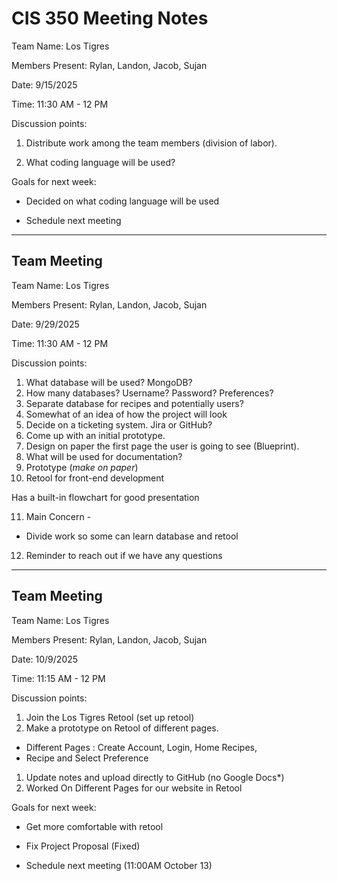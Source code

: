 # CIS 350 Meeting Notes
Team Name: Los Tigres 

Members Present: Rylan, Landon, Jacob, Sujan

Date: 9/15/2025

Time: 11:30 AM - 12 PM

Discussion points: 

1. Distribute work among the team members (division of labor).

2. What coding language will be used?

Goals for next week:

* Decided on what coding language will be used

* Schedule next meeting

------------
## Team Meeting
Team Name: Los Tigres 

Members Present: Rylan, Landon, Jacob, Sujan

Date: 9/29/2025

Time: 11:30 AM - 12 PM

Discussion points:

1. What database will be used? MongoDB?
2. How many databases? Username? Password? Preferences?
3. Separate database for recipes and potentially users?
4. Somewhat of an idea of how the project will look
5. Decide on a ticketing system. Jira or GitHub?
6. Come up with an initial prototype.
7. Design on paper the first page the user is going to see (Blueprint).
8. What will be used for documentation?
9. Prototype (*make on paper*)
10. Retool for front-end development

Has a built-in flowchart for good presentation

11. Main Concern - 
* Divide work so some can learn database and retool
12. Reminder to reach out if we have any questions

-------
## Team Meeting
Team Name: Los Tigres 

Members Present: Rylan, Landon, Jacob, Sujan

Date: 10/9/2025

Time: 11:15 AM - 12 PM

Discussion points: 

1. Join the Los Tigres Retool (set up retool)
2. Make a prototype on Retool of different pages.

* Different Pages : Create Account, Login, Home Recipes,
* Recipe and Select Preference

1. Update notes and upload directly to GitHub (no Google Docs*)
2. Worked On Different Pages for our website in Retool

Goals for next week:

* Get more comfortable with retool

* Fix Project Proposal (Fixed)

* Schedule next meeting (11:00AM October 13)
